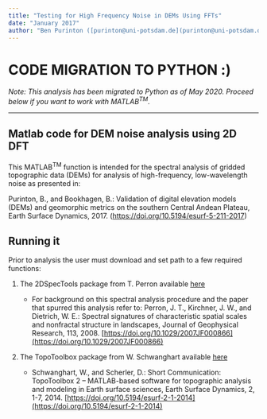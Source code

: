 ```yaml
---
title: "Testing for High Frequency Noise in DEMs Using FFTs"
date: "January 2017"
author: "Ben Purinton ([purinton@uni-potsdam.de](purinton@uni-potsdam.de))"
---
```


# CODE MIGRATION TO PYTHON :)

*Note: This analysis has been migrated to Python as of May 2020. Proceed below if you want to work with MATLAB<sup>TM</sup>.*

___



## Matlab code for DEM noise analysis using 2D DFT

This MATLAB<sup>TM</sup> function is intended for the spectral analysis of gridded topographic data (DEMs) for analysis of high-frequency, low-wavelength noise as presented in:

Purinton, B., and Bookhagen, B.: Validation of digital elevation models (DEMs) and geomorphic metrics on the southern Central Andean Plateau, Earth Surface Dynamics, 2017.
(https://doi.org/10.5194/esurf-5-211-2017)


## Running it

Prior to analysis the user must download and set path to a few required functions:

1. The 2DSpecTools package from T. Perron available [here](http://web.mit.edu/perron/www/downloads.html)
    * For background on this spectral analysis procedure and the paper that spurred this analysis refer to: Perron, J. T., Kirchner, J. W., and Dietrich, W. E.: Spectral signatures of characteristic spatial scales and nonfractal structure in landscapes, Journal of Geophysical Research, 113, 2008. [https://doi.org/10.1029/2007JF000866](https://doi.org/10.1029/2007JF000866)

2. The TopoToolbox package from W. Schwanghart available [here](https://github.com/csdms-contrib/topotoolbox)
    * Schwanghart, W., and Scherler, D.: Short Communication: TopoToolbox 2 – MATLAB-based software for topographic analysis and modeling in Earth surface sciences, Earth Surface Dynamics, 2, 1-7, 2014. [https://doi.org/10.5194/esurf-2-1-2014](https://doi.org/10.5194/esurf-2-1-2014)


